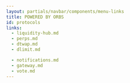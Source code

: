 ```yaml
---
layout: partials/navbar/components/menu-links
title: POWERED BY ORBS
id: protocols
links:
  - liquidity-hub.md
  - perps.md
  - dtwap.md
  - dlimit.md

  - notifications.md
  - gateway.md
  - vote.md
---
```

